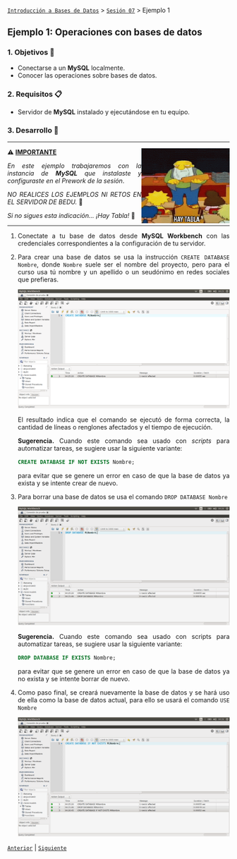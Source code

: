 [`Introducción a Bases de Datos`](../../Readme.md) > [`Sesión 07`](../Readme.md) > Ejemplo 1

## Ejemplo 1: Operaciones con bases de datos

<div style="text-align: justify;">

### 1. Objetivos :dart: 
- Conectarse a un __MySQL__	localmente.
- Conocer las operaciones sobre bases de datos.

### 2. Requisitos :clipboard:
- Servidor de __MySQL__ instalado y ejecutándose en tu equipo.

### 3. Desarrollo :rocket:

---

<img src="../imagenes/tabla.gif" align="right" height="170" width="200"> 

:warning: <ins>**IMPORTANTE**</ins>

_En este ejemplo trabajaremos con la instancia de __MySQL__ que instalaste y configuraste en el *Prework* de la sesión_.

_NO REALICES LOS EJEMPLOS NI RETOS EN EL SERVIDOR DE BEDU._ :pray: 

_Si no sigues esta indicación... ¡Hay Tabla!_ :eyes:

---

1. Conectate a tu base de datos desde __MySQL Workbench__ con las credenciales correspondientes a la configuración de tu servidor.

1. Para crear una base de datos se usa la instrucción `CREATE DATABASE Nombre`, donde `Nombre` suele ser el nombre del proyecto, pero para el curso usa tú nombre y un apellido o un seudónimo en redes sociales que prefieras.

   ![imagen](imagenes/s7e11.png)

   El resultado indica que el comando se ejecutó de forma correcta, la cantidad de líneas o renglones afectados y el tiempo de ejecución.

   **Sugerencia.**  Cuando este comando sea usado con *scripts* para automatizar tareas, se sugiere usar la siguiente variante:
   
   ```sql
   CREATE DATABASE IF NOT EXISTS Nombre;
   ```

   para evitar que se genere un error en caso de que la base de datos ya exista y se intente crear de nuevo.

1. Para borrar una base de datos se usa el comando  `DROP DATABASE Nombre`
   
   ![imagen](imagenes/s7e12.png)

   **Sugerencia.**  Cuando este comando sea usado con scripts para automatizar tareas, se sugiere usar la siguiente variante:

   ```sql
   DROP DATABASE IF EXISTS Nombre;
   ```

   para evitar que se genere un error en caso de que la base de datos ya no exista y se intente borrar de nuevo.

1. Como paso final, se creará nuevamente la base de datos y se hará uso de ella como la base de datos actual, para ello se usará el comando `USE Nombre`

   ![imagen](imagenes/s7e13.png)

[`Anterior`](../Readme.md#operaciones-con-bases-de-datos) | [`Siguiente`](../Readme.md#realizando-operaciones-con-tablas)      

</div>
